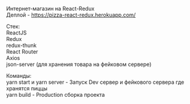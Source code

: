 Интернет-магазин на React-Redux</br>
Деплой - https://pizza-react-redux.herokuapp.com/

Стек:</br>
ReactJS</br>
Redux</br> 
redux-thunk</br> 
React Router</br> 
Axios</br> 
json-server (для хранения товара на фейковом сервере)</br>

Команды:</br>
yarn start и yarn server - Запуск Dev сервер и фейкового сервера где хранятся пиццы</br>
yarn build - Production сборка проекта</br>
